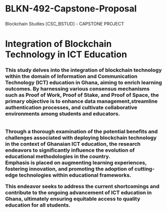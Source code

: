 <!DOCTYPE html>
<html lang="en">
<head>
<meta charset="UTF-8">
<meta name="viewport" content="width=device-width, initial-scale=1.0">
  
  <h1>BLKN-492-Capstone-Proposal</h1>
<p>
  <h3></h3>Blockchain Studies [CSC_BSTUD] - CAPSTONE PROJECT</h3>
</p>


</head>
<body>
<h1>Integration of Blockchain Technology in ICT Education</h1>
  
<p><h3>This study delves into the integration of blockchain technology within the domain of Information and Communication Technology (ICT) education in Ghana, aiming to enrich learning outcomes. 
  By harnessing various consensus mechanisms such as Proof of Work, Proof of Stake, and Proof of Space, the primary objective is to enhance data management,streamline authentication processes, and cultivate collaborative environments among students and educators. 
  
 <br> Through a thorough examination of the potential benefits and challenges associated with deploying blockchain technology in the context of Ghanaian ICT education, the research endeavors to significantly influence the evolution of educational methodologies in the country. 
 <br> Emphasis is placed on augmenting learning experiences, fostering innovation, and promoting the adoption of cutting-edge technologies within educational frameworks. 
 
  This endeavor seeks to address the current shortcomings and contribute to the ongoing advancement of ICT education in Ghana, ultimately ensuring equitable access to quality education for all students.</h3>
</p>

</body>
</html>
